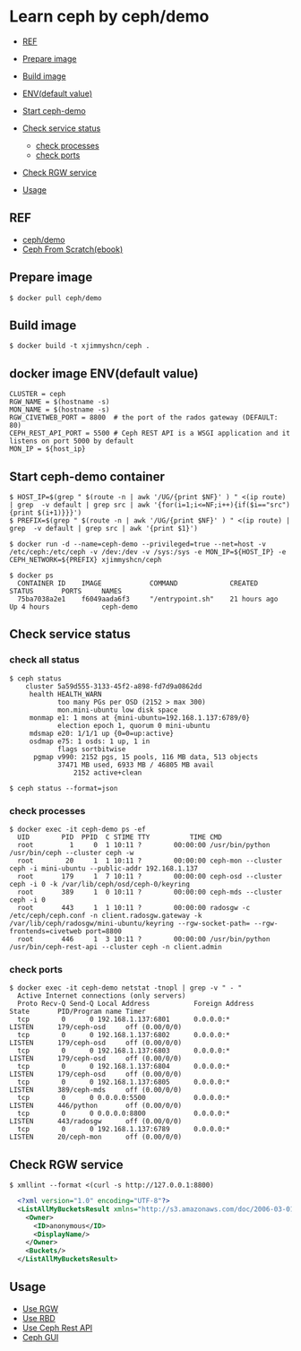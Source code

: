 # Learn ceph by ceph/demo
- [REF](#ref)
- [Prepare image](#prepare-image)
- [Build image](#build-image)
- [ENV(default value)](#envdefault-value)
- [Start ceph-demo](#start-ceph-demo)
- [Check service status](#check-service-status)
  - [check processes](#check-processes)
  - [check ports](#check-ports)

- [Check RGW service](#check-rgw-service)
- [Usage](#usage)

## REF
- [ceph/demo](https://github.com/ceph/ceph-docker/tree/master/demo)
- [Ceph From Scratch(ebook)](https://www.gitbook.com/book/tobegit3hub1/ceph_from_scratch/details)

## Prepare image

```shell
$ docker pull ceph/demo
```

## Build image

```shell
$ docker build -t xjimmyshcn/ceph .
```

## docker image ENV(default value)

```shell
CLUSTER = ceph
RGW_NAME = $(hostname -s)
MON_NAME = $(hostname -s)
RGW_CIVETWEB_PORT = 8800  # the port of the rados gateway (DEFAULT: 80)
CEPH_REST_API_PORT = 5500 # Ceph REST API is a WSGI application and it listens on port 5000 by default
MON_IP = ${host_ip}
```

## Start ceph-demo container

```shell
$ HOST_IP=$(grep " $(route -n | awk '/UG/{print $NF}' ) " <(ip route) | grep  -v default | grep src | awk '{for(i=1;i<=NF;i++){if($i=="src"){print $(i+1)}}}')
$ PREFIX=$(grep " $(route -n | awk '/UG/{print $NF}' ) " <(ip route) | grep  -v default | grep src | awk '{print $1}')

$ docker run -d --name=ceph-demo --privileged=true --net=host -v /etc/ceph:/etc/ceph -v /dev:/dev -v /sys:/sys -e MON_IP=${HOST_IP} -e CEPH_NETWORK=${PREFIX} xjimmyshcn/ceph

$ docker ps                 
  CONTAINER ID    IMAGE            COMMAND             CREATED         STATUS       PORTS     NAMES
  75ba7038a2e1    f6049aada6f3     "/entrypoint.sh"    21 hours ago    Up 4 hours             ceph-demo
```

## Check service status
### check all status

```shell
$ ceph status
    cluster 5a59d555-3133-45f2-a898-fd7d9a0862dd
     health HEALTH_WARN
            too many PGs per OSD (2152 > max 300)
            mon.mini-ubuntu low disk space
     monmap e1: 1 mons at {mini-ubuntu=192.168.1.137:6789/0}
            election epoch 1, quorum 0 mini-ubuntu
     mdsmap e20: 1/1/1 up {0=0=up:active}
     osdmap e75: 1 osds: 1 up, 1 in
            flags sortbitwise
      pgmap v990: 2152 pgs, 15 pools, 116 MB data, 513 objects
            37471 MB used, 6933 MB / 46805 MB avail
                2152 active+clean

$ ceph status --format=json
```

### check processes

```shell
$ docker exec -it ceph-demo ps -ef
  UID        PID  PPID  C STIME TTY          TIME CMD
  root         1     0  1 10:11 ?        00:00:00 /usr/bin/python /usr/bin/ceph --cluster ceph -w
  root        20     1  1 10:11 ?        00:00:00 ceph-mon --cluster ceph -i mini-ubuntu --public-addr 192.168.1.137
  root       179     1  7 10:11 ?        00:00:00 ceph-osd --cluster ceph -i 0 -k /var/lib/ceph/osd/ceph-0/keyring
  root       389     1  0 10:11 ?        00:00:00 ceph-mds --cluster ceph -i 0
  root       443     1  1 10:11 ?        00:00:00 radosgw -c /etc/ceph/ceph.conf -n client.radosgw.gateway -k /var/lib/ceph/radosgw/mini-ubuntu/keyring --rgw-socket-path= --rgw-frontends=civetweb port=8800
  root       446     1  3 10:11 ?        00:00:00 /usr/bin/python /usr/bin/ceph-rest-api --cluster ceph -n client.admin
```

### check ports

```shell
$ docker exec -it ceph-demo netstat -tnopl | grep -v " - "
  Active Internet connections (only servers)
  Proto Recv-Q Send-Q Local Address           Foreign Address         State       PID/Program name Timer
  tcp        0      0 192.168.1.137:6801      0.0.0.0:*               LISTEN      179/ceph-osd     off (0.00/0/0)
  tcp        0      0 192.168.1.137:6802      0.0.0.0:*               LISTEN      179/ceph-osd     off (0.00/0/0)
  tcp        0      0 192.168.1.137:6803      0.0.0.0:*               LISTEN      179/ceph-osd     off (0.00/0/0)
  tcp        0      0 192.168.1.137:6804      0.0.0.0:*               LISTEN      179/ceph-osd     off (0.00/0/0)
  tcp        0      0 192.168.1.137:6805      0.0.0.0:*               LISTEN      389/ceph-mds     off (0.00/0/0)
  tcp        0      0 0.0.0.0:5500            0.0.0.0:*               LISTEN      446/python       off (0.00/0/0)
  tcp        0      0 0.0.0.0:8800            0.0.0.0:*               LISTEN      443/radosgw      off (0.00/0/0)
  tcp        0      0 192.168.1.137:6789      0.0.0.0:*               LISTEN      20/ceph-mon      off (0.00/0/0)
```

## Check RGW service

```shell
$ xmllint --format <(curl -s http://127.0.0.1:8800)
```

```xml
  <?xml version="1.0" encoding="UTF-8"?>
  <ListAllMyBucketsResult xmlns="http://s3.amazonaws.com/doc/2006-03-01/">
    <Owner>
      <ID>anonymous</ID>
      <DisplayName/>
    </Owner>
    <Buckets/>
  </ListAllMyBucketsResult>
```

## Usage
- [Use RGW](doc/rgw_usage.md)
- [Use RBD](doc/rbd_usage.md)
- [Use Ceph Rest API](doc/ceph-rest-api_usage.md)
- [Ceph GUI](doc/ceph-gui.md)

